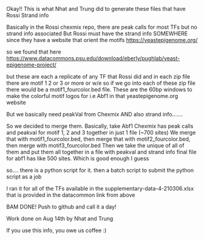 Okay!! This is what Nhat and Trung did to generate these files that have Rossi Strand info


Basically in the Rossi chexmix repo, there are peak calls for most TFs but no strand info associated
But Rossi must have the strand info SOMEWHERE since they have a website that orient the motifs
https://yeastepigenome.org/

so we found that here
https://www.datacommons.psu.edu/download/eberly/pughlab/yeast-epigenome-project/

but these are each a replicate of any TF that Rossi did and in each zip file there are motif 1 2 or 3 or more or w/e
so if we go into each of these zip file there would be a motif1_fourcolor.bed file. These are the 60bp windows to make the 
colorful motif logos for i.e Abf1 in that yeastepigenome.org website 



But we basically need peakVal from Chexmix AND also strand info.......

So we decided to merge them. Basically, take Abf1
Chexmix has peak calls and peakval for motif 1, 2 and 3 together in just 1 file (~700 sites)
We merge that with motif1_fourcolor.bed, then merge that with motif2_fourcolor.bed, then merge with motif3_fourcolor.bed
Then we take the unique of all of them and put them all together in a file with peakval and strand info
final file for abf1 has like 500 sites. Which is good enough I guess



so.... there is a python script for it. then a batch script to submit the python script as a job

I ran it for all of the TFs available in the supplementary-data-4-210306.xlsx that is provided in the datacommon link from above


BAM DONE! Push to github and call it a day! 




Work done on Aug 14th by Nhat and Trung

If you use this info, you owe us coffee :) 


